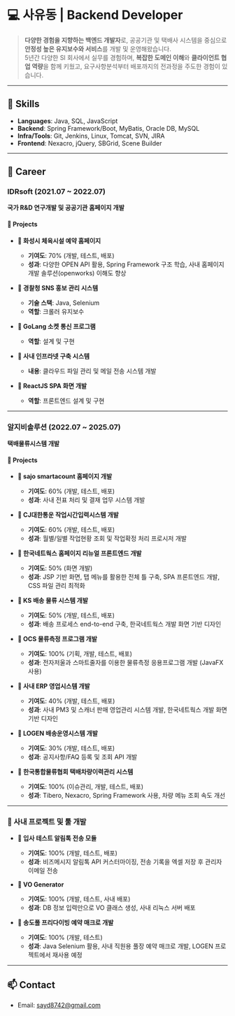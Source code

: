 # 💻 사유동 | Backend Developer

> **다양한 경험을 지향하는 백엔드 개발자**로, 공공기관 및 택배사 시스템을 중심으로 **안정성 높은 유지보수와 서비스**를 개발 및 운영해왔습니다.  
> 5년간 다양한 SI 회사에서 실무를 경험하며, **복잡한 도메인 이해**와 **클라이언트 협업 역량**을 함께 키웠고, 요구사항분석부터 배포까지의 전과정을 주도한 경험이 있습니다.

---

## 📌 Skills

- **Languages**: Java, SQL, JavaScript  
- **Backend**: Spring Framework/Boot, MyBatis, Oracle DB, MySQL  
- **Infra/Tools**: Git, Jenkins, Linux, Tomcat, SVN, JIRA  
- **Frontend**: Nexacro, jQuery, SBGrid, Scene Builder

---

## 🏢 Career

### IDRsoft (2021.07 ~ 2022.07)  
**국가 R&D 연구개발 및 공공기관 홈페이지 개발**

#### 🧩 Projects

- **📄 화성시 체육시설 예약 홈페이지**
  - **기여도**: 70% (개발, 테스트, 배포)
  - **성과**: 다양한 OPEN API 활용, Spring Framework 구조 학습, 사내 홈페이지 개발 솔루션(openworks) 이해도 향상

- **📄 경찰청 SNS 홍보 관리 시스템**
  - **기술 스택**: Java, Selenium
  - **역할**: 크롤러 유지보수

- **📄 GoLang 소켓 통신 프로그램**
  - **역할**: 설계 및 구현

- **📄 사내 인프라넷 구축 시스템**
  - **내용**: 클라우드 파일 관리 및 메일 전송 시스템 개발

- **📄 ReactJS SPA 화면 개발**
  - **역할**: 프론트엔드 설계 및 구현

---

### 알지비솔루션 (2022.07 ~ 2025.07)  
**택배물류시스템 개발**

#### 🧩 Projects

- **📄 sajo smartacount 홈페이지 개발**
  - **기여도**: 60% (개발, 테스트, 배포)
  - **성과**: 사내 전표 처리 및 결재 업무 시스템 개발

- **📄 CJ대한통운 작업시간입력시스템 개발**
  - **기여도**: 60% (개발, 테스트, 배포)
  - **성과**: 월별/일별 작업현황 조회 및 작업확정 처리 프로시저 개발

- **📄 한국네트웍스 홈페이지 리뉴얼 프론트엔드 개발**
  - **기여도**: 50% (화면 개발)
  - **성과**: JSP 기반 화면, 탭 메뉴를 활용한 전체 틀 구축, SPA 프론트엔드 개발, CSS 파일 관리 최적화

- **📄 KS 배송 물류 시스템 개발**
  - **기여도**: 50% (개발, 테스트, 배포)
  - **성과**: 배송 프로세스 end-to-end 구축, 한국네트웍스 개발 화면 기반 디자인

- **📄 OCS 물류측정 프로그램 개발**
  - **기여도**: 100% (기획, 개발, 테스트, 배포)
  - **성과**: 전자저울과 스마트줄자를 이용한 물류측정 응용프로그램 개발 (JavaFX 사용)

- **📄 사내 ERP 영업시스템 개발**
  - **기여도**: 40% (개발, 테스트, 배포)
  - **성과**: 사내 PM3 및 스캐너 판매 영업관리 시스템 개발, 한국네트웍스 개발 화면 기반 디자인

- **📄 LOGEN 배송운영시스템 개발**
  - **기여도**: 30% (개발, 테스트, 배포)
  - **성과**: 공지사항/FAQ 등록 및 조회 API 개발

- **📄 한국통합물류협회 택배차량이력관리 시스템**
  - **기여도**: 100% (이슈관리, 개발, 테스트, 배포)
  - **성과**: Tibero, Nexacro, Spring Framework 사용, 차량 메뉴 조회 속도 개선

---

### 🧩 사내 프로젝트 및 툴 개발

- **📄 입사 테스트 알림톡 전송 모듈**
  - **기여도**: 100% (개발, 테스트, 배포)
  - **성과**: 비즈메시지 알림톡 API 커스터마이징, 전송 기록을 엑셀 저장 후 관리자 이메일 전송

- **📄 VO Generator**
  - **기여도**: 100% (개발, 테스트, 사내 배포)
  - **성과**: DB 정보 입력만으로 VO 클래스 생성, 사내 리눅스 서버 배포

- **📄 송도풀 프리다이빙 예약 매크로 개발**
  - **기여도**: 100% (개발, 테스트)
  - **성과**: Java Selenium 활용, 사내 직원용 풀장 예약 매크로 개발, LOGEN 프로젝트에서 재사용 예정

---

## 📫 Contact

- Email: sayd8742@gmail.com
